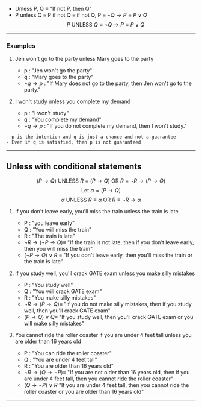 - Unless P, Q $\equiv$ "If not P, then Q"
- P unless Q $\equiv$ P if not Q $\equiv$ if not Q, P $\equiv$ $\neg Q \rightarrow P \equiv P \vee Q$
$$
P \text{ UNLESS } Q \equiv \neg Q \rightarrow P \equiv P \vee Q
$$
---
### Examples

1. Jen won't go to the party unless Mary goes to the party
	- p : "Jen won't go the party"
	- q : "Mary goes to the party"
	- $\neg q \rightarrow p$ : "If Mary does not go to the party, then Jen won't go to the party."

2. I won't study unless you complete my demand
	- p : "I won't study"
	- q : "You complete my demand"
	- $\neg q \rightarrow p$ : "If you do not complete my demand, then I won't study."

```ad-hint
- p is the intention and q is just a chance and not a guarantee
- Even if q is satisfied, then p is not guaranteed
```

---

## Unless with conditional statements

$$
(P \rightarrow Q) \text{ UNLESS } R \equiv (P \rightarrow Q) \text{ OR } R \equiv \neg R \rightarrow (P \rightarrow Q)
$$
$$
\text{Let } \alpha = (P \rightarrow Q)
$$
$$
\alpha \text{ UNLESS } R \equiv \alpha \text{ OR } R \equiv \neg R \rightarrow \alpha
$$

1. If you don't leave early, you'll miss the train unless the train is late
	- P : "you leave early"
	- Q : "You will miss the train"
	- R : "The train is late"
	- $\neg R \rightarrow (\neg P \rightarrow Q) \equiv$ "If the train is not late, then if you don't leave early, then you will miss the train" 
	- $(\neg P \rightarrow Q) \vee R$ $\equiv$ "If you don't leave early, then you'll miss the train or the train is late" 

2. If you study well, you'll crack GATE exam unless you make silly mistakes
	- P : "You study well"
	- Q : "You will crack GATE exam"
	- R : "You make silly mistakes"
	- $\neg R \rightarrow (P \rightarrow Q) \equiv$ "If you do not make silly mistakes, then if you study well, then you'll crack GATE exam"
	- $(P \rightarrow Q) \vee Q \equiv$ "If you study well, then you'll crack GATE exam or you will make silly mistakes"

3. You cannot ride the roller coaster if you are under 4 feet tall unless you are older than 16 years old
	- P : "You can ride the roller coaster"
	- Q : "You are under 4 feet tall"
	- R : "You are older than 16 years old"
	- $\neg R \rightarrow (Q \rightarrow \neg P) \equiv$ "If you are not older than 16 years old, then if you are under 4 feet tall, then you cannot ride the roller coaster"
	- $(Q \rightarrow \neg P) \vee R$ "If you are under 4 feet tall, then you cannot ride the roller coaster or you are older than 16 years old"
---
